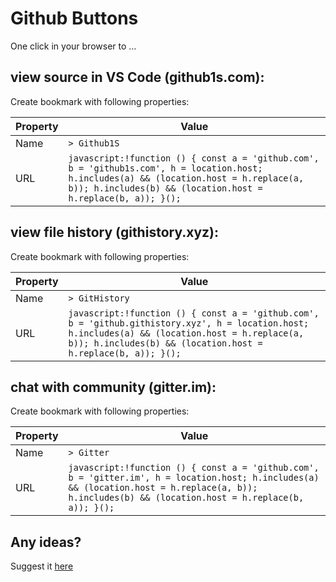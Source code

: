 # Github Buttons

One click in your browser to ...


## view source in VS Code (github1s.com): 
Create bookmark with following properties:

Property | Value
-------- | -----
Name     | `> Github1S`
URL      | `javascript:!function () { const a = 'github.com', b = 'github1s.com', h = location.host; h.includes(a) && (location.host = h.replace(a, b)); h.includes(b) && (location.host = h.replace(b, a)); }();` 

## view file history (githistory.xyz):
Create bookmark with following properties:

Property | Value
-------- | -----
Name     | `> GitHistory`
URL      | `javascript:!function () { const a = 'github.com', b = 'github.githistory.xyz', h = location.host; h.includes(a) && (location.host = h.replace(a, b)); h.includes(b) && (location.host = h.replace(b, a)); }();` 


## chat with community (gitter.im):
Create bookmark with following properties:

Property | Value
-------- | -----
Name     | `> Gitter`
URL      | `javascript:!function () { const a = 'github.com', b = 'gitter.im', h = location.host; h.includes(a) && (location.host = h.replace(a, b)); h.includes(b) && (location.host = h.replace(b, a)); }();` 


## Any ideas?
Suggest it [here](https://github.com/NekitoSP/github-buttons/issues/new?labels=enhancement)